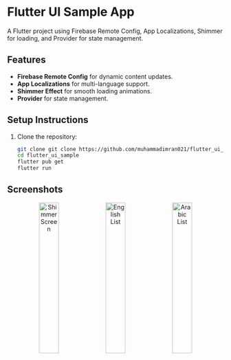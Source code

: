 # Flutter UI Sample App

A Flutter project using Firebase Remote Config, App Localizations, Shimmer for loading, and Provider for state management.

## Features
- **Firebase Remote Config** for dynamic content updates.
- **App Localizations** for multi-language support.
- **Shimmer Effect** for smooth loading animations.
- **Provider** for state management.

## Setup Instructions
1. Clone the repository:
   ```sh
   git clone git clone https://github.com/muhammadimran021/flutter_ui_sample.git
   cd flutter_ui_sample
   flutter pub get
   flutter run


## Screenshots

<p align="center">
  <img src="https://github.com/muhammadimran021/flutter_ui_sample/raw/master/screenshots/shimmer_screen.png" width="30%" alt="Shimmer Screen">
  <img src="https://github.com/muhammadimran021/flutter_ui_sample/blob/master/screenshots/english_Screen.png" width="30%" alt="English List">
  <img src="https://github.com/muhammadimran021/flutter_ui_sample/raw/master/screenshots/arabic_screen.png" width="30%" alt="Arabic List">
</p>

